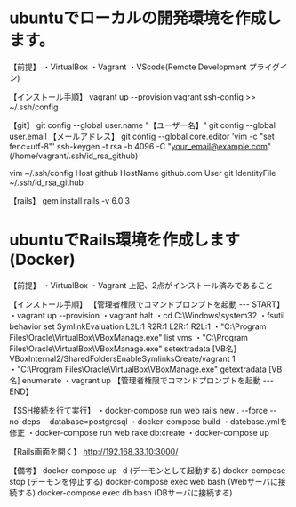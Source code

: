 # ubuntuでローカルの開発環境を作成します。

【前提】
・VirtualBox
・Vagrant
・VScode(Remote Development プライグイン)

【インストール手順】
vagrant up --provision
vagrant ssh-config >> ~/.ssh/config

【git】
git config --global user.name "【ユーザー名】"
git config --global user.email 【メールアドレス】
git config --global core.editor 'vim -c "set fenc=utf-8"'
ssh-keygen -t rsa -b 4096 -C "your_email@example.com"
(/home/vagrant/.ssh/id_rsa_github)

vim ~/.ssh/config
Host github
  HostName github.com
  User git
  IdentityFile ~/.ssh/id_rsa_github

【rails】
gem install rails -v 6.0.3


# ubuntuでRails環境を作成します(Docker)

【前提】
・VirtualBox
・Vagrant
上記、2点がインストール済みであること

【インストール手順】
【管理者権限でコマンドプロンプトを起動 --- START】
・vagrant up --provision
・vagrant halt
・cd C:\Windows\system32
・fsutil behavior set SymlinkEvaluation L2L:1 R2R:1 L2R:1 R2L:1
・"C:\Program Files\Oracle\VirtualBox\VBoxManage.exe" list vms
・"C:\Program Files\Oracle\VirtualBox\VBoxManage.exe" setextradata [VB名] VBoxInternal2/SharedFoldersEnableSymlinksCreate/vagrant 1
・"C:\Program Files\Oracle\VirtualBox\VBoxManage.exe" getextradata [VB名] enumerate
・vagrant up
【管理者権限でコマンドプロンプトを起動 --- END】

【SSH接続を行て実行】
・docker-compose run web rails new . --force --no-deps --database=postgresql
・docker-compose build
・datebase.ymlを修正
・docker-compose run web rake db:create
・docker-compose up

【Rails画面を開く】
http://192.168.33.10:3000/

【備考】
docker-compose up -d
(デーモンとして起動する)
docker-compose stop
(デーモンを停止する)
docker-compose exec web bash
(Webサーバに接続する)
docker-compose exec db bash
(DBサーバに接続する)
